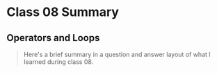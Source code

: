 # Class 08 Summary
## Operators and Loops
> Here's a brief summary in a question and answer layout of what I learned during class 08.